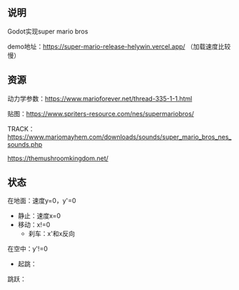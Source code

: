 ## 说明

Godot实现super mario bros

demo地址：https://super-mario-release-helywin.vercel.app/ （加载速度比较慢）

## 资源

动力学参数：https://www.marioforever.net/thread-335-1-1.html

贴图：https://www.spriters-resource.com/nes/supermariobros/

TRACK：https://www.mariomayhem.com/downloads/sounds/super_mario_bros_nes_sounds.php

https://themushroomkingdom.net/



## 状态

在地面：速度y=0，y'=0

- 静止：速度x=0
- 移动：x!=0
  - 刹车：x'和x反向

在空中：y'!=0

- 起跳：



跳跃：